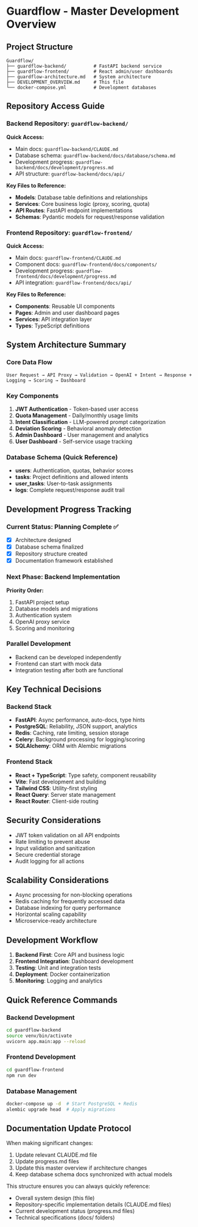 # Guardflow - Master Development Overview

## Project Structure
```
Guardflow/
├── guardflow-backend/          # FastAPI backend service
├── guardflow-frontend/         # React admin/user dashboards
├── guardflow-architecture.md   # System architecture
├── DEVELOPMENT_OVERVIEW.md     # This file
└── docker-compose.yml          # Development databases
```

## Repository Access Guide

### Backend Repository: `guardflow-backend/`
**Quick Access:**
- Main docs: `guardflow-backend/CLAUDE.md`
- Database schema: `guardflow-backend/docs/database/schema.md`
- Development progress: `guardflow-backend/docs/development/progress.md`
- API structure: `guardflow-backend/docs/api/`

**Key Files to Reference:**
- **Models**: Database table definitions and relationships
- **Services**: Core business logic (proxy, scoring, quota)
- **API Routes**: FastAPI endpoint implementations
- **Schemas**: Pydantic models for request/response validation

### Frontend Repository: `guardflow-frontend/`
**Quick Access:**
- Main docs: `guardflow-frontend/CLAUDE.md`
- Component docs: `guardflow-frontend/docs/components/`
- Development progress: `guardflow-frontend/docs/development/progress.md`
- API integration: `guardflow-frontend/docs/api/`

**Key Files to Reference:**
- **Components**: Reusable UI components
- **Pages**: Admin and user dashboard pages
- **Services**: API integration layer
- **Types**: TypeScript definitions

## System Architecture Summary

### Core Data Flow
```
User Request → API Proxy → Validation → OpenAI + Intent → Response + Logging → Scoring → Dashboard
```

### Key Components
1. **JWT Authentication** - Token-based user access
2. **Quota Management** - Daily/monthly usage limits
3. **Intent Classification** - LLM-powered prompt categorization
4. **Deviation Scoring** - Behavioral anomaly detection
5. **Admin Dashboard** - User management and analytics
6. **User Dashboard** - Self-service usage tracking

### Database Schema (Quick Reference)
- **users**: Authentication, quotas, behavior scores
- **tasks**: Project definitions and allowed intents
- **user_tasks**: User-to-task assignments
- **logs**: Complete request/response audit trail

## Development Progress Tracking

### Current Status: Planning Complete ✅
- [x] Architecture designed
- [x] Database schema finalized
- [x] Repository structure created
- [x] Documentation framework established

### Next Phase: Backend Implementation
**Priority Order:**
1. FastAPI project setup
2. Database models and migrations
3. Authentication system
4. OpenAI proxy service
5. Scoring and monitoring

### Parallel Development
- Backend can be developed independently
- Frontend can start with mock data
- Integration testing after both are functional

## Key Technical Decisions

### Backend Stack
- **FastAPI**: Async performance, auto-docs, type hints
- **PostgreSQL**: Reliability, JSON support, analytics
- **Redis**: Caching, rate limiting, session storage
- **Celery**: Background processing for logging/scoring
- **SQLAlchemy**: ORM with Alembic migrations

### Frontend Stack
- **React + TypeScript**: Type safety, component reusability
- **Vite**: Fast development and building
- **Tailwind CSS**: Utility-first styling
- **React Query**: Server state management
- **React Router**: Client-side routing

## Security Considerations
- JWT token validation on all API endpoints
- Rate limiting to prevent abuse
- Input validation and sanitization
- Secure credential storage
- Audit logging for all actions

## Scalability Considerations
- Async processing for non-blocking operations
- Redis caching for frequently accessed data
- Database indexing for query performance
- Horizontal scaling capability
- Microservice-ready architecture

## Development Workflow
1. **Backend First**: Core API and business logic
2. **Frontend Integration**: Dashboard development
3. **Testing**: Unit and integration tests
4. **Deployment**: Docker containerization
5. **Monitoring**: Logging and analytics

## Quick Reference Commands

### Backend Development
```bash
cd guardflow-backend
source venv/bin/activate
uvicorn app.main:app --reload
```

### Frontend Development
```bash
cd guardflow-frontend
npm run dev
```

### Database Management
```bash
docker-compose up -d  # Start PostgreSQL + Redis
alembic upgrade head  # Apply migrations
```

## Documentation Update Protocol
When making significant changes:
1. Update relevant CLAUDE.md file
2. Update progress.md files
3. Update this master overview if architecture changes
4. Keep database schema docs synchronized with actual models

This structure ensures you can always quickly reference:
- Overall system design (this file)
- Repository-specific implementation details (CLAUDE.md files)
- Current development status (progress.md files)
- Technical specifications (docs/ folders)